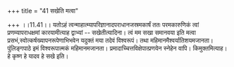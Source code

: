 +++
title = "41 सखेति मत्वा"

+++
।।11.41।। यतोऽहं त्वन्माहात्म्यापरिज्ञानादपराधानजस्रमकार्षं ततः
परमकारुणिकं त्वां प्रणम्यापराधक्षमां कारयामीत्याह द्वाभ्यां --
सखेतीत्यादिना। त्वं मम सखा समानवया इति मत्वा
प्रसभं,स्वोत्कर्षख्यापनरूपेणाभिभवेन यदुक्तं मया तदेवं विश्वरूपं। तथा
महिमानमैश्वर्यातिशयमजानता। पुंलिङ्गपाठे इमं विश्वरूपात्मकं महिमानमजानता।
प्रमादाच्चित्तविक्षेपात्प्रणयेन स्नेहेन वापि। किमुक्तमित्याह। हे कृष्ण
हे यादव हे सखे इति।

